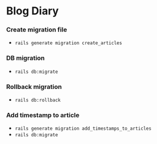 # Blog Diary

### Create migration file
- `rails generate migration create_articles`

### DB migration
- `rails db:migrate`

### Rollback migration
- `rails db:rollback`

### Add timestamp to article
- `rails generate migration add_timestamps_to_articles`
- `rails db:migrate`